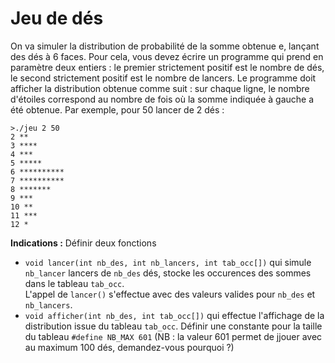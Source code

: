# Jeu de dés

On va simuler la distribution de probabilité de la somme obtenue e, lançant des dés à $6$ faces. Pour cela, vous devez écrire un programme qui prend en paramètre deux entiers : le premier strictement positif est le nombre de dés, le second strictement positif est le nombre de lancers. Le programme doit afficher la distribution obtenue comme suit : sur chaque ligne, le nombre d'étoiles correspond au nombre de fois où la somme indiquée à gauche a été obtenue. Par exemple, pour 50 lancer de 2 dés :
```
>./jeu 2 50
2 **
3 ****
4 ***
5 *****
6 **********
7 **********
8 *******
9 ***
10 **
11 ***
12 *
```

**Indications :** Définir deux fonctions
+ `void lancer(int nb_des, int nb_lancers, int tab_occ[])` qui simule `nb_lancer` lancers de `nb_des` dés, stocke les occurences des sommes dans le tableau `tab_occ`.\
L'appel de `lancer()` s'effectue avec des valeurs valides pour `nb_des` et `nb_lancers`.
+  `void afficher(int nb_des, int tab_occ[])` qui effectue l'affichage de la distribution issue du tableau `tab_occ`. Définir une constante pour la taille du tableau `#define NB_MAX 601` (NB : la valeur $601$ permet de jjouer avec au maximum $100$ dés, demandez-vous pourquoi ?)